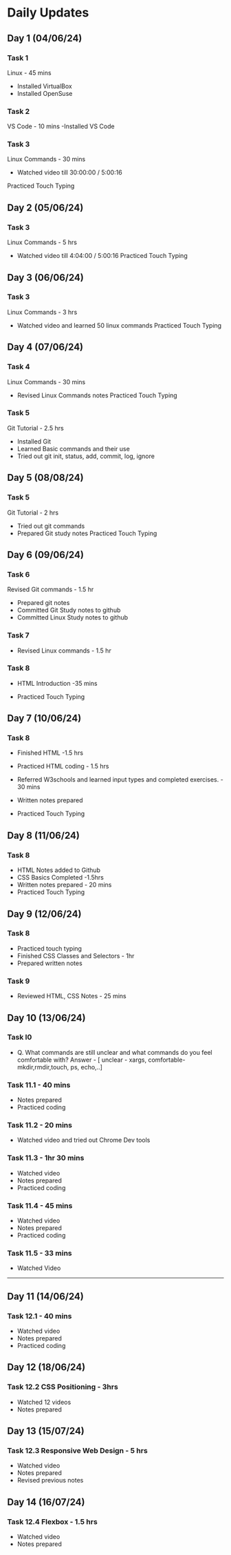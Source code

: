 # Daily Updates
## Day 1 (04/06/24)
### Task 1
Linux - 45 mins
- Installed VirtualBox
- Installed OpenSuse
### Task 2
VS Code - 10 mins
-Installed VS Code
### Task 3
Linux Commands - 30 mins
- Watched video till 30:00:00 / 5:00:16

Practiced Touch Typing

## Day 2 (05/06/24)
### Task 3
Linux Commands - 5 hrs
- Watched video till 4:04:00 / 5:00:16
Practiced Touch Typing

## Day 3 (06/06/24)
### Task 3
Linux Commands - 3 hrs
- Watched video and learned 50 linux commands
Practiced Touch Typing

## Day 4 (07/06/24)
### Task 4
Linux Commands - 30 mins
- Revised Linux Commands notes 
Practiced Touch Typing
### Task 5
Git Tutorial - 2.5 hrs
- Installed Git
- Learned Basic commands and their use
- Tried out git init, status, add, commit, log, ignore

## Day 5 (08/08/24)
### Task 5
Git Tutorial - 2 hrs
- Tried out git commands
- Prepared Git study notes
Practiced Touch Typing
## Day 6 (09/06/24)
### Task 6
Revised Git commands - 1.5 hr
- Prepared git notes
- Committed Git Study notes to github
- Committed Linux Study notes to github 
### Task 7
- Revised Linux commands - 1.5 hr
### Task 8
- HTML Introduction -35 mins

- Practiced Touch Typing

## Day 7 (10/06/24)
### Task 8
- Finished HTML -1.5 hrs

- Practiced HTML coding - 1.5 hrs

- Referred W3schools and learned input types and completed exercises. - 30 mins

- Written notes prepared 

- Practiced Touch Typing

## Day 8 (11/06/24)
### Task 8
- HTML Notes added to Github
- CSS Basics Completed -1.5hrs
- Written notes prepared - 20 mins
- Practiced Touch Typing

## Day 9 (12/06/24)
### Task 8
- Practiced touch typing
- Finished CSS  Classes and Selectors - 1hr
- Prepared written notes
### Task 9
- Reviewed HTML, CSS Notes - 25 mins

## Day 10 (13/06/24)
### Task l0
- Q. What commands are still unclear and what commands do you feel comfortable with?
Answer - [ unclear - xargs, comfortable- mkdir,rmdir,touch, ps, echo,..]
### Task 11.1 - 40 mins
- Notes prepared
- Practiced coding
### Task 11.2 - 20 mins
- Watched video and tried out Chrome Dev tools

### Task 11.3 - 1hr 30 mins
- Watched video
- Notes prepared
- Practiced coding

### Task 11.4 - 45 mins
- Watched video
- Notes prepared
- Practiced coding

### Task 11.5 - 33 mins
- Watched Video
---
## Day 11 (14/06/24)
### Task 12.1 - 40 mins
- Watched video
- Notes prepared
- Practiced coding
## Day 12 (18/06/24)
### Task 12.2 CSS Positioning - 3hrs
- Watched  12 videos
- Notes prepared
## Day 13 (15/07/24)
### Task 12.3 Responsive Web Design - 5 hrs
- Watched video
- Notes prepared
- Revised previous notes
## Day 14 (16/07/24)
### Task 12.4 Flexbox - 1.5 hrs
- Watched video
- Notes prepared
